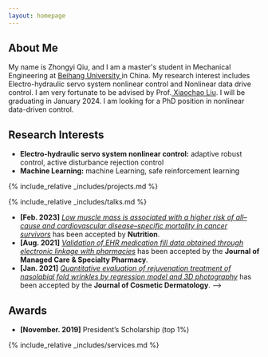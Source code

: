 ```yaml
---
layout: homepage
---
```


## About Me
My name is Zhongyi Qiu, and I am a master's student in Mechanical Engineering at <a href="https://www.buaa.edu.cn/" target="_blank"> Beihang University </a> in China. My research interest includes Electro-hydraulic servo system nonlinear control and Nonlinear data drive control. I am very fortunate to be advised by Prof.<a href="https://shi.buaa.edu.cn/liuxiaochao/en/index.htm" target="_blank"> Xiaochao Liu</a>. I will be graduating in January 2024. I am looking for a PhD position in nonlinear data-driven control.

## Research Interests
- **Electro-hydraulic servo system nonlinear control:** adaptive robust control, active disturbance rejection control
- **Machine Learning:** machine Learning, safe reinforcement learning

<!-- {% include_relative _includes/publications.md %} -->

{% include_relative _includes/projects.md %}

{% include_relative _includes/talks.md %}







<!--## Collaboration

<!-- - **[Feb. 2020]** Our paper about incremental learning is accepted to CVPR 2020.
- **[Feb. 2020]** We will host the ACM Multimedia Asia 2020 conference in Singapore!
- **[Sept. 2019]** Our paper about few-shot learning is accepted to NeurIPS 2019. -->
- **[Feb. 2023]** <a href="https://www.sciencedirect.com/science/article/pii/S089990072200346X" target="_blank">*Low muscle mass is associated with a higher risk of all–cause and cardiovascular disease–specific mortality in cancer survivors*</a> has been accepted by **Nutrition**. 
- **[Aug. 2021]** <a href="https://www.jmcp.org/doi/full/10.18553/jmcp.2021.27.10.1482" target="_blank">*Validation of EHR medication fill data obtained through electronic linkage with pharmacies*</a> has been accepted by the **Journal of Managed Care & Specialty Pharmacy**.
- **[Jan. 2021]** <a href="https://onlinelibrary.wiley.com/doi/abs/10.1111/jocd.13486" target="_blank">*Quantitative evaluation of rejuvenation treatment of nasolabial fold wrinkles by regression model and 3D photography*</a> has been accepted by the **Journal of Cosmetic Dermatology**.
-->

## Awards
- **[November. 2019]** President’s Scholarship (top 1%)

{% include_relative _includes/services.md %}


